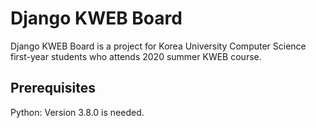 # Django KWEB Board

Django KWEB Board is a project for Korea University Computer Science first-year students who attends 2020 summer KWEB course. 

## Prerequisites

Python: Version 3.8.0 is needed.
